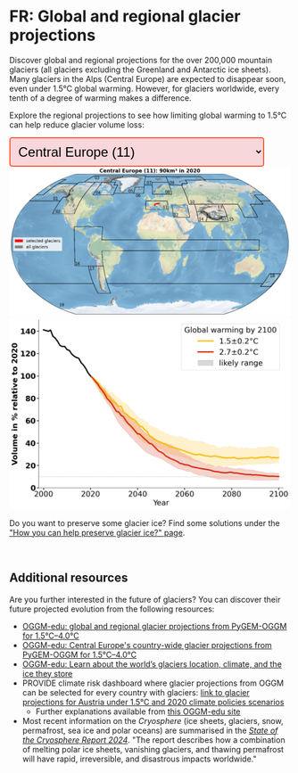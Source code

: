 # FR: Global and regional glacier projections

<div>
  <p>
    Discover global and regional projections for the over 200,000 mountain
    glaciers (all glaciers excluding the Greenland and Antarctic ice sheets).
    Many glaciers in the Alps (Central Europe) are expected to disappear soon,
    even under 1.5°C global warming. However, for glaciers worldwide, every
    tenth of a degree of warming makes a difference.
  </p>
  <p>
    Explore the regional projections to see how limiting global warming to 1.5°C
    can help reduce glacier volume loss:
  </p>
 </div>

<!-- Dropdown to select region -->

<div>
<select id="regionSelect" style="font-size: 24px; padding: 10px; border: 2px solid #FF5733; border-radius: 5px; background-color: #f8d7da; width: auto; min-width: 200px;">
  <option value="RGI11" selected>Central Europe (11)</option>
  <option value="global">Global</option>
  <option value="RGI01">Alaska (01)</option>
  <option value="RGI02">Western Canada and U.S. (02)</option>
  <option value="RGI03">Arctic Canada North (03)</option>
  <option value="RGI04">Arctic Canada South (04)</option>
  <option value="RGI05">Greenland Periphery (05)</option>
  <option value="RGI06">Iceland (06)</option>
  <option value="RGI07">Svalbard (07)</option>
  <option value="RGI08">Scandinavia (08)</option>
  <option value="RGI09">Russian Arctic (09)</option>
  <option value="RGI10">North Asia (10)</option>
  <option value="RGI12">Caucasus and Middle East (12)</option>
  <option value="RGI13">Central Asia (13)</option>
  <option value="RGI14">South Asia West (14)</option>
  <option value="RGI15">South Asia East (15)</option>
  <option value="RGI13-14-15">High-Mountain Asia (13-14-15)</option>
  <option value="RGI16">Low Latitudes (16)</option>
  <option value="RGI17">Southern Andes (17)</option>
  <option value="RGI18">New Zealand (18)</option>
  <option value="RGI19">Subantarctic and Antarctic Islands (19)</option>
</select>

<!-- Image containers for both figures -->
<img id="worldmapImage" src="/assets/images/volume_evolution_regions/RGI11_worldmap_en.png" alt="Map of selected glaciers" />
<img id="complexImage" src="/assets/images/volume_evolution_regions/RGI11_complex_en.png" alt="Volume evolution of glaciers in Central Europe for 1.5°C and 2.7°C." />

<!-- Add responsive CSS -->
<style>
  @media (max-width: 768px) {
    div[style*="display: flex"] {
      flex-direction: column; /* Stack items vertically */
    }
    div[style*="margin-right: 20px"] {
      margin-right: 0; /* Remove the right margin for text */
    }
  }
</style>

<script>
  document.getElementById("regionSelect").addEventListener("change", function() {
    var selectedRegion = this.value;
    
    // Get both image elements
    var worldmapImage = document.getElementById("worldmapImage");
    var complexImage = document.getElementById("complexImage");
    
    // Update world map image source
    worldmapImage.src = "/assets/images/volume_evolution_regions/" + selectedRegion + "_worldmap_en.png";
    worldmapImage.alt = "Map of selected glaciers in " + selectedRegion;

    // Update complex model image source
    complexImage.src = "/assets/images/volume_evolution_regions/" + selectedRegion + "_complex_en.png";
    complexImage.alt = "Volume evolution of glaciers in " + selectedRegion + " for 1.5°C and 2.7°C.";
  });
</script>


</div>

Do you want to preserve some glacier ice? Find some solutions under the
<a href="{{ site.baseurl }}/preserve/">"How you can help preserve glacier ice?" page</a>.

<br>

## Additional resources
Are you further interested in the future of glaciers? You can discover their
future projected evolution from the following resources: 
- [OGGM-edu: global and regional glacier projections from PyGEM-OGGM for 1.5°C–4.0°C](https://edu.oggm.org/en/latest/global_future_glacier-app_rounce_delta_T_en.html)
- [OGGM-edu: Central Europe's country-wide glacier projections from PyGEM-OGGM for 1.5°C–4.0°C](https://edu.oggm.org/en/latest/alps_future-app_rounce_delta_T_en.html)
- [OGGM-edu: Learn about the world’s glaciers location, climate, and the ice they store](https://bokeh.oggm.org/explorer/app)
- PROVIDE climate risk dashboard where glacier projections from OGGM can be
  selected for every country with glaciers: [link to glacier projections for Austria under 1.5°C and 2020 climate policies scenarios](https://climate-risk-dashboard.climateanalytics.org/impacts/explore?indicator=glacier-volume&geography=AUT&scenarios[0]=curpol&time=annual&reference=present-day-2020&spatial=area)
    - Further explanations available from [this OGGM-edu site](https://edu.oggm.org/en/latest/provide_dashboard.html)
- Most recent information on the *Cryosphere* (ice sheets, glaciers, snow, permafrost, sea ice and
  polar oceans) are summarised in the [*State of the Cryosphere Report 2024*](https://iccinet.org/statecryo24/). "The report
  describes how a combination of melting polar ice sheets, vanishing glaciers, and thawing
  permafrost will have rapid, irreversible, and disastrous impacts worldwide."
